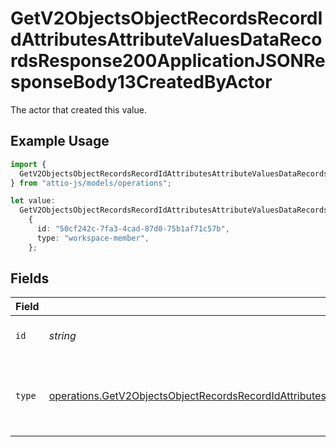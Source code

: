 # GetV2ObjectsObjectRecordsRecordIdAttributesAttributeValuesDataRecordsResponse200ApplicationJSONResponseBody13CreatedByActor

The actor that created this value.

## Example Usage

```typescript
import {
  GetV2ObjectsObjectRecordsRecordIdAttributesAttributeValuesDataRecordsResponse200ApplicationJSONResponseBody13CreatedByActor,
} from "attio-js/models/operations";

let value:
  GetV2ObjectsObjectRecordsRecordIdAttributesAttributeValuesDataRecordsResponse200ApplicationJSONResponseBody13CreatedByActor =
    {
      id: "50cf242c-7fa3-4cad-87d0-75b1af71c57b",
      type: "workspace-member",
    };
```

## Fields

| Field                                                                                                                                                                                                                                                                        | Type                                                                                                                                                                                                                                                                         | Required                                                                                                                                                                                                                                                                     | Description                                                                                                                                                                                                                                                                  |
| ---------------------------------------------------------------------------------------------------------------------------------------------------------------------------------------------------------------------------------------------------------------------------- | ---------------------------------------------------------------------------------------------------------------------------------------------------------------------------------------------------------------------------------------------------------------------------- | ---------------------------------------------------------------------------------------------------------------------------------------------------------------------------------------------------------------------------------------------------------------------------- | ---------------------------------------------------------------------------------------------------------------------------------------------------------------------------------------------------------------------------------------------------------------------------- |
| `id`                                                                                                                                                                                                                                                                         | *string*                                                                                                                                                                                                                                                                     | :heavy_minus_sign:                                                                                                                                                                                                                                                           | An ID to identify the actor.                                                                                                                                                                                                                                                 |
| `type`                                                                                                                                                                                                                                                                       | [operations.GetV2ObjectsObjectRecordsRecordIdAttributesAttributeValuesDataRecordsResponse200ApplicationJSONResponseBody13Type](../../models/operations/getv2objectsobjectrecordsrecordidattributesattributevaluesdatarecordsresponse200applicationjsonresponsebody13type.md) | :heavy_minus_sign:                                                                                                                                                                                                                                                           | The type of actor. [Read more information on actor types here](/docs/actors).                                                                                                                                                                                                |